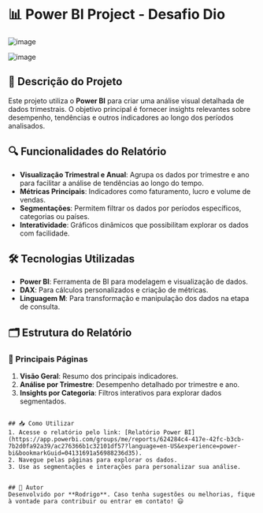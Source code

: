 
# 📊 Power BI Project - Desafio Dio

![image](https://github.com/user-attachments/assets/ab3586ca-4757-40e3-87b3-79ea24012e7d)

![image](https://github.com/user-attachments/assets/e86d9d77-725a-4661-b6f1-a646e98d702d)


## 📌 Descrição do Projeto
Este projeto utiliza o **Power BI** para criar uma análise visual detalhada de dados trimestrais. O objetivo principal é fornecer insights relevantes sobre desempenho, tendências e outros indicadores ao longo dos períodos analisados.


## 🔍 Funcionalidades do Relatório
- **Visualização Trimestral e Anual**: Agrupa os dados por trimestre e ano para facilitar a análise de tendências ao longo do tempo.
- **Métricas Principais**: Indicadores como faturamento, lucro e volume de vendas.
- **Segmentações**: Permitem filtrar os dados por períodos específicos, categorias ou países.
- **Interatividade**: Gráficos dinâmicos que possibilitam explorar os dados com facilidade.

## 🛠 Tecnologias Utilizadas
- **Power BI**: Ferramenta de BI para modelagem e visualização de dados.
- **DAX**: Para cálculos personalizados e criação de métricas.
- **Linguagem M**: Para transformação e manipulação dos dados na etapa de consulta.

## 🗂 Estrutura do Relatório
### 🔹 Principais Páginas
1. **Visão Geral**: Resumo dos principais indicadores.
2. **Análise por Trimestre**: Desempenho detalhado por trimestre e ano.
3. **Insights por Categoria**: Filtros interativos para explorar dados segmentados.

  ```

## 📥 Como Utilizar
1. Acesse o relatório pelo link: [Relatório Power BI](https://app.powerbi.com/groups/me/reports/624284c4-417e-42fc-b3cb-7b2d0fa92a39/ac276366b1c32101df57?language=en-US&experience=power-bi&bookmarkGuid=04131691a56988236d35).
2. Navegue pelas páginas para explorar os dados.
3. Use as segmentações e interações para personalizar sua análise.


## 📌 Autor
Desenvolvido por **Rodrigo**. Caso tenha sugestões ou melhorias, fique à vontade para contribuir ou entrar em contato! 😃

